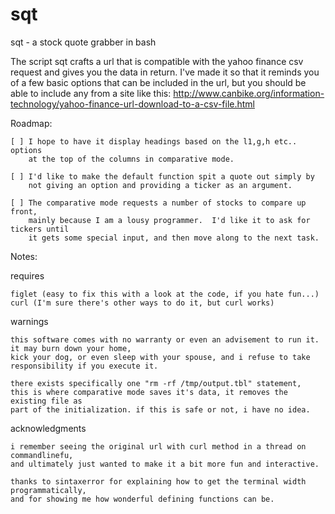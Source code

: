 # sqt
sqt - a stock quote grabber in bash

The script sqt crafts a url that is compatible with the yahoo finance csv request and gives you the data in return.  I've made it so that it reminds you of a few basic options that can be included in the url, but you should be able to include any from a site like this: http://www.canbike.org/information-technology/yahoo-finance-url-download-to-a-csv-file.html

Roadmap:

    [ ] I hope to have it display headings based on the l1,g,h etc.. options 
        at the top of the columns in comparative mode.
 
    [ ] I'd like to make the default function spit a quote out simply by 
        not giving an option and providing a ticker as an argument.
 
    [ ] The comparative mode requests a number of stocks to compare up front, 
        mainly because I am a lousy programmer.  I'd like it to ask for tickers until 
        it gets some special input, and then move along to the next task.
  
Notes: 

  requires 

    figlet (easy to fix this with a look at the code, if you hate fun...)
    curl (I'm sure there's other ways to do it, but curl works)
    
  warnings

    this software comes with no warranty or even an advisement to run it. it may burn down your home, 
    kick your dog, or even sleep with your spouse, and i refuse to take responsibility if you execute it.
    
    there exists specifically one "rm -rf /tmp/output.tbl" statement, 
    this is where comparative mode saves it's data, it removes the existing file as 
    part of the initialization. if this is safe or not, i have no idea.
  
  acknowledgments
  
    i remember seeing the original url with curl method in a thread on commandlinefu, 
    and ultimately just wanted to make it a bit more fun and interactive.
  
    thanks to sintaxerror for explaining how to get the terminal width programmatically, 
    and for showing me how wonderful defining functions can be.

